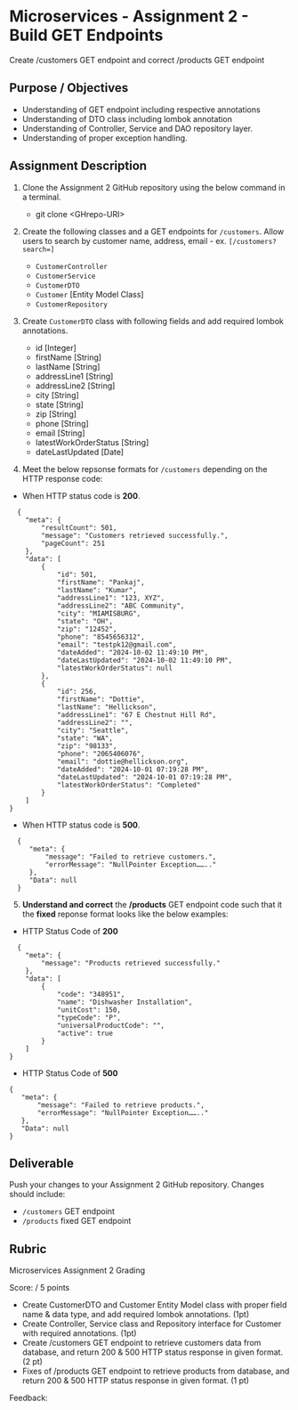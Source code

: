 # Microservices - Assignment 2 - Build GET Endpoints

Create /customers GET endpoint and correct /products GET endpoint

## Purpose / Objectives

- Understanding of GET endpoint including respective annotations  
- Understanding of DTO class including lombok annotation  
- Understanding of Controller, Service and DAO repository layer.  
- Understanding of proper exception handling.

## Assignment Description

1. Clone the Assignment 2 GitHub repository using the below command  in a terminal.  
   * git clone \<GHrepo-URI\> 
2. Create the following classes and a GET endpoints for `/customers`.
   Allow users to search by customer name, address, email - ex. `[/customers?search=]`  
   * `CustomerController`  
   * `CustomerService`  
   * `CustomerDTO`
   * `Customer` [Entity Model Class]
   * `CustomerRepository` 
4. Create `CustomerDTO` class with following fields and add required lombok annotations.  
   * id [Integer]  
   * firstName [String]  
   * lastName [String]  
   * addressLine1 [String]  
   * addressLine2 [String]
   * city [String]  
   * state [String]  
   * zip [String]  
   * phone [String]  
   * email [String]  
   * latestWorkOrderStatus [String]  
   * dateLastUpdated [Date]
  
5. Meet the below repsonse formats for `/customers` depending on the HTTP response code:  

- When HTTP status code is **200**.
```
  {
    "meta": {
        "resultCount": 501,
        "message": "Customers retrieved successfully.",
        "pageCount": 251
    },
    "data": [
        {
            "id": 501,
            "firstName": "Pankaj",
            "lastName": "Kumar",
            "addressLine1": "123, XYZ",
            "addressLine2": "ABC Community",
            "city": "MIAMISBURG",
            "state": "OH",
            "zip": "12452",
            "phone": "8545656312",
            "email": "testpk12@gmail.com",
            "dateAdded": "2024-10-02 11:49:10 PM",
            "dateLastUpdated": "2024-10-02 11:49:10 PM",
            "latestWorkOrderStatus": null
        },
        {
            "id": 256,
            "firstName": "Dottie",
            "lastName": "Hellickson",
            "addressLine1": "67 E Chestnut Hill Rd",
            "addressLine2": "",
            "city": "Seattle",
            "state": "WA",
            "zip": "98133",
            "phone": "2065406076",
            "email": "dottie@hellickson.org",
            "dateAdded": "2024-10-01 07:19:28 PM",
            "dateLastUpdated": "2024-10-01 07:19:28 PM",
            "latestWorkOrderStatus": "Completed"
        }
    ]
}
```
- When HTTP status code is **500**.
```
  {  
     "meta": {  
         "message": "Failed to retrieve customers.",  
         "errorMessage": "NullPointer Exception…….."  
     },  
     "Data": null  
  }
``` 

5. **Understand and correct** the **/products** GET endpoint code such that it the **fixed** reponse format looks like the below examples:  

- HTTP Status Code of **200**
```
  {
    "meta": {
        "message": "Products retrieved successfully."
    },
    "data": [
        {
            "code": "348951",
            "name": "Dishwasher Installation",
            "unitCost": 150,
            "typeCode": "P",
            "universalProductCode": "",
            "active": true
        }
    ]
}
```

- HTTP Status Code of **500**
```
{  
   "meta": {  
       "message": "Failed to retrieve products.",  
       "errorMessage": "NullPointer Exception…….."  
   },  
   "Data": null  
}
```

## Deliverable

Push your changes to your Assignment 2 GitHub repository.  Changes should include:
* `/customers` GET endpoint  
* `/products` fixed GET endpoint

## Rubric

Microservices Assignment 2 Grading

Score:  / 5 points

- Create CustomerDTO and Customer Entity Model class with proper field name & data type, and add required lombok annotations. (1pt)  
- Create Controller, Service class and Repository interface for Customer with required annotations. (1pt)  
- Create /customers GET endpoint to retrieve customers data from database, and return 200 & 500 HTTP status response in given format. (2 pt)  
- Fixes of /products GET endpoint to retrieve products from database, and return 200 & 500 HTTP status response in given format. (1 pt)

Feedback: 
